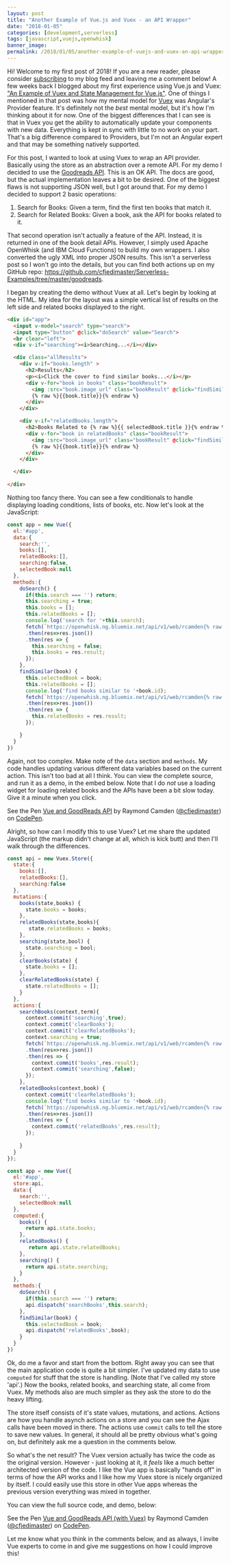 ```yaml
---
layout: post
title: "Another Example of Vue.js and Vuex - an API Wrapper"
date: "2018-01-05"
categories: [development,serverless]
tags: [javascript,vuejs,openwhisk]
banner_image: 
permalink: /2018/01/05/another-example-of-vuejs-and-vuex-an-api-wrapper
---
```


Hi! Welcome to my first post of 2018! If you are a new reader, please consider [subscribing](https://feedburner.google.com/fb/a/mailverify?uri=RaymondCamdensBlog) to my blog feed and leaving me a comment below! A few weeks back I blogged about my first experience using Vue.js and Vuex: ["An Example of Vuex and State Management for Vue.js"](https://www.raymondcamden.com/2017/12/20/an-example-of-vuex-and-state-management-for-vuejs/). One of things I mentioned in that post was how my mental model for [Vuex](https://vuex.vuejs.org/en/) was Angular's Provider feature. It's definitely not the *best* mental model, but it's how I'm thinking about it for now. One of the biggest differences that I can see is that in Vuex you get the ability to automatically update your components with new data. Everything is kept in sync with little to no work on your part. That's a big difference compared to Providers, but I'm not an Angular expert and that may be something natively supported. 

For this post, I wanted to look at using Vuex to wrap an API provider. Basically using the store as an abstraction over a remote API. For my demo I decided to use the [Goodreads API](https://www.goodreads.com/api/). This is an OK API. The docs are good, but the actual implementation leaves a bit to be desired. One of the biggest flaws is not supporting JSON well, but I got around that. For my demo I decided to support 2 basic operations:

<ol>
<li>Search for Books: Given a term, find the first ten books that match it.</li>
<li>Search for Related Books: Given a book, ask the API for books related to it.</li>
</ol>

That second operation isn't actually a feature of the API. Instead, it is returned in one of the book detail APIs. However, I simply used Apache OpenWhisk (and IBM Cloud Functions) to build my own wrappers. I also converted the ugly XML into proper JSON results. This isn't a serverless post so I won't go into the details, but you can find both actions up on my GitHub repo: https://github.com/cfjedimaster/Serverless-Examples/tree/master/goodreads. 

I began by creating the demo without Vuex at all. Let's begin by looking at the HTML. My idea for the layout was a simple vertical list of results on the left side and related books displayed to the right. 

```html
<div id="app">
  <input v-model="search" type="search">
  <input type="button" @click="doSearch" value="Search">
  <br clear="left">
  <div v-if="searching"><i>Searching...</i></div>

  <div class="allResults">
    <div v-if="books.length" >
      <h2>Results</h2>
      <p><i>Click the cover to find similar books...</i></p>
      <div v-for="book in books" class="bookResult">
        <img :src="book.image_url" class="bookResult" @click="findSimilar(book)">
        {% raw %}{{book.title}}{% endraw %}
      </div>
    </div>

    <div v-if="relatedBooks.length">
      <h2>Books Related to {% raw %}{{ selectedBook.title }}{% endraw %}</h2>
      <div v-for="book in relatedBooks" class="bookResult">
        <img :src="book.image_url" class="bookResult" @click="findSimilar(book)">
        {% raw %}{{book.title}}{% endraw %}
      </div>
    </div>

  </div>
  
</div>
```

Nothing too fancy there. You can see a few conditionals to handle displaying loading conditions, lists of books, etc. Now let's look at the JavaScript:

```js
const app = new Vue({
  el:'#app',
  data:{
    search:'',
    books:[],
    relatedBooks:[],
    searching:false,
    selectedBook:null
  },
  methods:{
    doSearch() {
      if(this.search === '') return;
      this.searching = true;
      this.books = [];
      this.relatedBooks = [];
      console.log('search for '+this.search);
      fetch(`https://openwhisk.ng.bluemix.net/api/v1/web/rcamden{% raw %}%40us.ibm.com_My%{% endraw %}20Space/goodreads/search.json?search=${% raw %}{encodeURIComponent(this.search)}{% endraw %}`)
      .then(res=>res.json())
      .then(res => {
        this.searching = false;
        this.books = res.result;
      });
    },
    findSimilar(book) {
      this.selectedBook = book;
      this.relatedBooks = [];
      console.log('find books similar to '+book.id);
      fetch(`https://openwhisk.ng.bluemix.net/api/v1/web/rcamden{% raw %}%40us.ibm.com_My%{% endraw %}20Space/goodreads/findSimilar.json?id=${% raw %}{encodeURIComponent(book.id)}{% endraw %}`)
      .then(res=>res.json())
      .then(res => {
        this.relatedBooks = res.result;
      });

    }
  }
})
```

Again, not too complex. Make note of the `data` section and `methods`. My code handles updating various different data variables based on the current action. This isn't too bad at all I think. You can view the complete source, and run it as a demo, in the embed below. Note that I do *not* use a loading widget for loading related books and the APIs have been a bit slow today. Give it a minute when you click.

<p data-height="470" data-theme-id="dark" data-slug-hash="eyGWqq" data-default-tab="result" data-user="cfjedimaster" data-embed-version="2" data-pen-title="Vue and GoodReads API" class="codepen">See the Pen <a href="https://codepen.io/cfjedimaster/pen/eyGWqq/">Vue and GoodReads API</a> by Raymond Camden (<a href="https://codepen.io/cfjedimaster">@cfjedimaster</a>) on <a href="https://codepen.io">CodePen</a>.</p>
<script async src="https://production-assets.codepen.io/assets/embed/ei.js"></script>

Alright, so how can I modify this to use Vuex? Let me share the updated JavaScript (the markup didn't change at all, which is kick butt) and then I'll walk through the differences.

```js
const api = new Vuex.Store({
  state:{
    books:[],
    relatedBooks:[],
    searching:false
  },
  mutations:{
    books(state,books) {
      state.books = books;
    },
    relatedBooks(state,books){
       state.relatedBooks = books;
    },
    searching(state,bool) {
      state.searching = bool;
    },
    clearBooks(state) {
      state.books = [];
    },
    clearRelatedBooks(state) {
      state.relatedBooks = [];
    }    
  },
  actions:{
    searchBooks(context,term){
      context.commit('searching',true);
      context.commit('clearBooks');
      context.commit('clearRelatedBooks');
      context.searching = true;
      fetch(`https://openwhisk.ng.bluemix.net/api/v1/web/rcamden{% raw %}%40us.ibm.com_My%{% endraw %}20Space/goodreads/search.json?search=${% raw %}{encodeURIComponent(term)}{% endraw %}`)
      .then(res=>res.json())
      .then(res => {
        context.commit('books',res.result);
        context.commit('searching',false);
      });
    },
    relatedBooks(context,book) {
      context.commit('clearRelatedBooks');
      console.log('find books similar to '+book.id);
      fetch(`https://openwhisk.ng.bluemix.net/api/v1/web/rcamden{% raw %}%40us.ibm.com_My%{% endraw %}20Space/goodreads/findSimilar.json?id=${% raw %}{encodeURIComponent(book.id)}{% endraw %}`)
      .then(res=>res.json())
      .then(res => {
        context.commit('relatedBooks',res.result);
      });
      
    }
  }
});

const app = new Vue({
  el:'#app',
  store:api,
  data:{
    search:'',
    selectedBook:null
  },
  computed:{
    books() {
      return api.state.books;      
    },
    relatedBooks() {
       return api.state.relatedBooks;
    },
    searching() {
      return api.state.searching;
    }
  },
  methods:{
    doSearch() {
      if(this.search === '') return;
      api.dispatch('searchBooks',this.search);
    },
    findSimilar(book) {
      this.selectedBook = book;
      api.dispatch('relatedBooks',book);
    }
  }
})
```

Ok, do me a favor and start from the bottom. Right away you can see that the main application code is quite a bit simpler. I've updated my data to use `computed` for stuff that the store is handling. (Note that I've called my store 'api'.) Now the books, related books, and searching state, all come from Vuex. My methods also are much simpler as they ask the store to do the heavy lifting.

The store itself consists of it's state values, mutations, and actions. Actions are how you handle asynch actions on a store and you can see the Ajax calls have been moved in there. The actions use `commit` calls to tell the store to save new values. In general, it should all be pretty obvious what's going on, but definitely ask me a question in the comments below.

So what's the net result? The Vuex version actually has twice the code as the original version. However - just looking at it, it *feels* like a much better architected version of the code. I like the Vue app is basically "hands off" in terms of how the API works and I like how my Vuex store is nicely organized by itself. I could easily use this store in other Vue apps whereas the previous version everything was mixed in together.

You can view the full source code, and demo, below:

<p data-height="470" data-theme-id="dark" data-slug-hash="MrExOW" data-default-tab="result" data-user="cfjedimaster" data-embed-version="2" data-pen-title="Vue and GoodReads API (with Vuex)" class="codepen">See the Pen <a href="https://codepen.io/cfjedimaster/pen/MrExOW/">Vue and GoodReads API (with Vuex)</a> by Raymond Camden (<a href="https://codepen.io/cfjedimaster">@cfjedimaster</a>) on <a href="https://codepen.io">CodePen</a>.</p>
<script async src="https://production-assets.codepen.io/assets/embed/ei.js"></script>

Let me know what you think in the comments below, and as always, I invite Vue experts to come in and give me suggestions on how I could improve this!